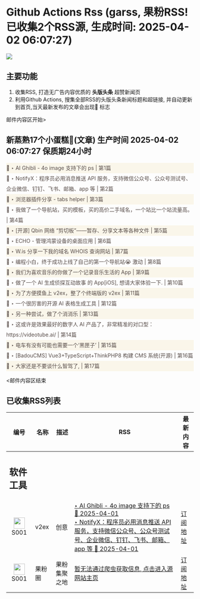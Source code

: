 # Github Actions Rss (garss, 果粉RSS! 已收集2个RSS源, 生成时间: 2025-04-02 06:07:27)

![](https://cdn.jsdelivr.net/gh/xinkeji/garss/_media/ga-rss.png)



## 主要功能
1. 收集RSS, 打造无广告内容优质的 **头版头条** 超赞新闻页
2. 利用Github Actions, 搜集全部RSS的头版头条新闻标题和超链接, 并自动更新到首页,当天最新发布的文章会出现🌈 标志

邮件内容区开始>
<h2>新蒸熟17个小蛋糕🍰(文章) 生产时间 2025-04-02 06:07:27 保质期24小时</h2>

<div style='line-height:3;background-color:#FAF6EA;' ><a href='https://www.v2ex.com/t/1122706#reply0' style="line-height:2;text-decoration:none;display:block;color:#584D49;">🌈 ‣ AI Ghibli - 4o image 支持下的 ps | 第1篇</a></div><div style='line-height:3;' ><a href='https://www.v2ex.com/t/1122628#reply7' style="line-height:2;text-decoration:none;display:block;color:#584D49;">🌈 ‣ NotifyX：程序员必用消息推送 API 服务，支持微信公众号、公众号测试号、企业微信、钉钉、飞书、邮箱、app 等 | 第2篇</a></div><div style='line-height:3;background-color:#FAF6EA;' ><a href='https://www.v2ex.com/t/1122693#reply0' style="line-height:2;text-decoration:none;display:block;color:#584D49;">🌈 ‣ 浏览器插件分享 - tabs helper | 第3篇</a></div><div style='line-height:3;' ><a href='https://www.v2ex.com/t/1122692#reply1' style="line-height:2;text-decoration:none;display:block;color:#584D49;">🌈 ‣ 我做了一个导航站，买的模板，买的高价二手域名，一个站比一个站流量高。 | 第4篇</a></div><div style='line-height:3;background-color:#FAF6EA;' ><a href='https://www.v2ex.com/t/1122668#reply3' style="line-height:2;text-decoration:none;display:block;color:#584D49;">🌈 ‣ [开源] Qbin 网络 “剪切板”――暂存、分享文本等各种文件 | 第5篇</a></div><div style='line-height:3;' ><a href='https://www.v2ex.com/t/1122669#reply0' style="line-height:2;text-decoration:none;display:block;color:#584D49;">🌈 ‣ ECHO - 管理鸿蒙设备的桌面应用 | 第6篇</a></div><div style='line-height:3;background-color:#FAF6EA;' ><a href='https://www.v2ex.com/t/1122657#reply4' style="line-height:2;text-decoration:none;display:block;color:#584D49;">🌈 ‣ W.is 分享一下我的域名 WHOIS 查询网站 | 第7篇</a></div><div style='line-height:3;' ><a href='https://www.v2ex.com/t/1122557#reply4' style="line-height:2;text-decoration:none;display:block;color:#584D49;">🌈 ‣ 编程小白，终于成功上线了自己的第一个导航站😭 激动 | 第8篇</a></div><div style='line-height:3;background-color:#FAF6EA;' ><a href='https://www.v2ex.com/t/1122593#reply9' style="line-height:2;text-decoration:none;display:block;color:#584D49;">🌈 ‣ 我们为喜欢音乐的你做了一个记录音乐生活的 App | 第9篇</a></div><div style='line-height:3;' ><a href='https://www.v2ex.com/t/1122620#reply4' style="line-height:2;text-decoration:none;display:block;color:#584D49;">🌈 ‣ 做了一个 AI 生成侦探互动故事 的 App[iOS], 想请大家体验一下. | 第10篇</a></div><div style='line-height:3;background-color:#FAF6EA;' ><a href='https://www.v2ex.com/t/1122478#reply12' style="line-height:2;text-decoration:none;display:block;color:#584D49;">🌈 ‣ 为了方便摸鱼上 v2ex，整了个终端版的 v2ex | 第11篇</a></div><div style='line-height:3;' ><a href='https://www.v2ex.com/t/1122581#reply0' style="line-height:2;text-decoration:none;display:block;color:#584D49;">🌈 ‣ 一个很厉害的开源 AI 表格生成工具 | 第12篇</a></div><div style='line-height:3;background-color:#FAF6EA;' ><a href='https://www.v2ex.com/t/1122472#reply11' style="line-height:2;text-decoration:none;display:block;color:#584D49;">🌈 ‣ 另一种尝试，做了个消消乐 | 第13篇</a></div><div style='line-height:3;' ><a href='https://www.v2ex.com/t/1122552#reply4' style="line-height:2;text-decoration:none;display:block;color:#584D49;">🌈 ‣ 这或许是效果最好的数字人 AI 产品了，非常精准的对口型： https://videotube.ai/ | 第14篇</a></div><div style='line-height:3;background-color:#FAF6EA;' ><a href='https://www.v2ex.com/t/1122587#reply2' style="line-height:2;text-decoration:none;display:block;color:#584D49;">🌈 ‣ 电车有没有可能也需要一个‘黑匣子’ | 第15篇</a></div><div style='line-height:3;' ><a href='https://www.v2ex.com/t/1122445#reply14' style="line-height:2;text-decoration:none;display:block;color:#584D49;">🌈 ‣ [BadouCMS] Vue3+TypeScript+ThinkPHP8 构建 CMS 系统(开源) | 第16篇</a></div><div style='line-height:3;background-color:#FAF6EA;' ><a href='https://www.v2ex.com/t/1122647#reply3' style="line-height:2;text-decoration:none;display:block;color:#584D49;">🌈 ‣ 大家还是不要谈什么智驾了, | 第17篇</a></div>

<邮件内容区结束

## 已收集RSS列表

| 编号 | 名称 | 描述 | RSS | 最新内容 |
| --- | --- | --- | --- | --- |
| <h2 id="软件工具">软件工具</h2> |  |   |  |  |
| <div id="S001" style="text-align: center;"><img src="https://cdn.jsdelivr.net/gh/zhaoolee/garss/_media/favicon/S001.png" width="30px" style="width:30px;height: auto;"/><br><span>S001</span></div> | v2ex | 创意 | [‣ AI Ghibli - 4o image 支持下的 ps 🌈 2025-04-01](https://www.v2ex.com/t/1122706#reply0)<br/>[‣ NotifyX：程序员必用消息推送 API 服务，支持微信公众号、公众号测试号、企业微信、钉钉、飞书、邮箱、app 等 🌈 2025-04-01](https://www.v2ex.com/t/1122628#reply7) | [订阅地址](https://www.v2ex.com/feed/tab/creative.xml) |
| <div id="S001" style="text-align: center;"><img src="https://cdn.jsdelivr.net/gh/zhaoolee/garss/_media/favicon/S001.png" width="30px" style="width:30px;height: auto;"/><br><span>S001</span></div> | 果粉圈 | 果粉集聚之地 | [暂无法通过爬虫获取信息, 点击进入源网站主页](https://g0f.cn) | [订阅地址](https://g0f.cn/rss.xml) |



